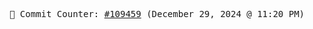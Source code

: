 <p align="center">
    <samp>
        📮 Commit Counter: <a href="https://github.com/Javascript-void0/Javascript-void0/commits/main">#109459</a> (December 29, 2024 @ 11:20 PM)
    </samp>
</p>